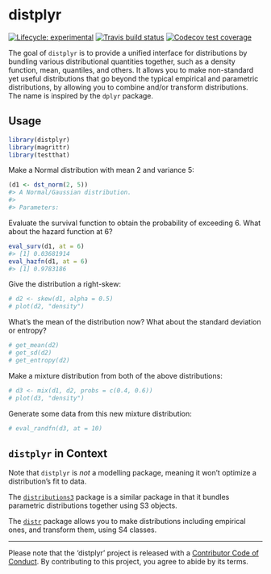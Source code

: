 
<!-- README.md is generated from README.Rmd. Please edit that file -->

# distplyr

<!-- badges: start -->

[![Lifecycle:
experimental](https://img.shields.io/badge/lifecycle-experimental-orange.svg)](https://www.tidyverse.org/lifecycle/#experimental)
[![Travis build
status](https://travis-ci.org/vincenzocoia/distplyr.svg?branch=master)](https://travis-ci.org/vincenzocoia/distplyr)
[![Codecov test
coverage](https://codecov.io/gh/vincenzocoia/distplyr/branch/master/graph/badge.svg)](https://codecov.io/gh/vincenzocoia/distplyr?branch=master)
<!-- badges: end -->

The goal of `distplyr` is to provide a unified interface for
distributions by bundling various distributional quantities together,
such as a density function, mean, quantiles, and others. It allows you
to make non-standard yet useful distributions that go beyond the typical
empirical and parametric distributions, by allowing you to combine
and/or transform distributions. The name is inspired by the `dplyr`
package.

## Usage

``` r
library(distplyr)
library(magrittr)
library(testthat)
```

Make a Normal distribution with mean 2 and variance 5:

``` r
(d1 <- dst_norm(2, 5))
#> A Normal/Gaussian distribution.
#> 
#> Parameters:
```

Evaluate the survival function to obtain the probability of exceeding 6.
What about the hazard function at 6?

``` r
eval_surv(d1, at = 6)
#> [1] 0.03681914
eval_hazfn(d1, at = 6)
#> [1] 0.9783186
```

Give the distribution a right-skew:

``` r
# d2 <- skew(d1, alpha = 0.5)
# plot(d2, "density")
```

What’s the mean of the distribution now? What about the standard
deviation or entropy?

``` r
# get_mean(d2)
# get_sd(d2)
# get_entropy(d2)
```

Make a mixture distribution from both of the above distributions:

``` r
# d3 <- mix(d1, d2, probs = c(0.4, 0.6))
# plot(d3, "density")
```

Generate some data from this new mixture distribution:

``` r
# eval_randfn(d3, at = 10)
```

## `distplyr` in Context

Note that `distplyr` is *not* a modelling package, meaning it won’t
optimize a distribution’s fit to data.

The
[`distributions3`](https://cran.r-project.org/web/packages/distributions3/index.html)
package is a similar package in that it bundles parametric distributions
together using S3 objects.

The [`distr`](https://cran.r-project.org/web/packages/distr/index.html)
package allows you to make distributions including empirical ones, and
transform them, using S4 classes.

-----

Please note that the ‘distplyr’ project is released with a [Contributor
Code of Conduct](CODE_OF_CONDUCT.md). By contributing to this project,
you agree to abide by its terms.
